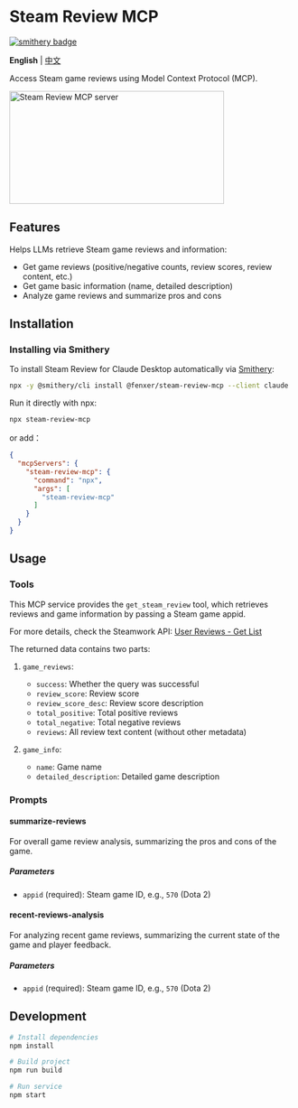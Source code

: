# Steam Review MCP

[![smithery badge](https://smithery.ai/badge/@fenxer/steam-review-mcp)](https://smithery.ai/server/@fenxer/steam-review-mcp)

**English** | [中文](./README.zh.md)

Access Steam game reviews using Model Context Protocol (MCP).

<a href="https://glama.ai/mcp/servers/@fenxer/steam-review-mcp">
  <img width="380" height="200" src="https://glama.ai/mcp/servers/@fenxer/steam-review-mcp/badge" alt="Steam Review MCP server" />
</a>

## Features

Helps LLMs retrieve Steam game reviews and information:

- Get game reviews (positive/negative counts, review scores, review content, etc.)
- Get game basic information (name, detailed description)
- Analyze game reviews and summarize pros and cons

## Installation

### Installing via Smithery

To install Steam Review for Claude Desktop automatically via [Smithery](https://smithery.ai/server/@fenxer/steam-review-mcp):

```bash
npx -y @smithery/cli install @fenxer/steam-review-mcp --client claude
```

Run it directly with npx:

```bash
npx steam-review-mcp
```

or add：

```json
{
  "mcpServers": {
    "steam-review-mcp": {
      "command": "npx",
      "args": [
        "steam-review-mcp"
      ]
    }
  }
}
```

## Usage

### Tools

This MCP service provides the `get_steam_review` tool, which retrieves reviews and game information by passing a Steam game appid.

For more details, check the Steamwork API: [User Reviews - Get List](https://partner.steamgames.com/doc/store/getreviews)

The returned data contains two parts:

1. `game_reviews`:
   - `success`: Whether the query was successful
   - `review_score`: Review score
   - `review_score_desc`: Review score description
   - `total_positive`: Total positive reviews
   - `total_negative`: Total negative reviews
   - `reviews`: All review text content (without other metadata)

2. `game_info`:
   - `name`: Game name
   - `detailed_description`: Detailed game description

### Prompts

#### summarize-reviews

For overall game review analysis, summarizing the pros and cons of the game.

##### Parameters

- `appid` (required): Steam game ID, e.g., `570` (Dota 2)


#### recent-reviews-analysis

For analyzing recent game reviews, summarizing the current state of the game and player feedback.

##### Parameters

- `appid` (required): Steam game ID, e.g., `570` (Dota 2)


## Development

```bash
# Install dependencies
npm install

# Build project
npm run build

# Run service
npm start
```